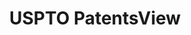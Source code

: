 ---
layout: default
bigquery: https://console.cloud.google.com/bigquery?p=patents-public-data&d=patentsview&page=dataset
citation: Attribution should be given to PatentsView for use, distribution, or derivative
  works.
code: https://github.com/CSSIP-AIR/PatentsView-Code-Snippets/
contributors: USPTO
cost: None
description: 'PatentsView includes US patent data including raw data (summaries, applications,
  pregrant applications), disambugations of inventors and assignees, and inventor
  gender estimates.  Also foreign priority data, # of figures and sheets, and government
  interest statements.'
documentation: https://patentsview.org/query/builder-faqs
last_edit: 04/08/2022, 07:23:57
location: https://patentsview.org/
maintained_by: USPTO
record_creation_timestamp: 12/2/2020 17:20:46
schema_fields:
- kind
- f371_date
- state
- symbol_position
- disamb_inventor_id_20200929
- filename
- lapse_of_patent
- num
- _371_date
- rel_id
- term_grant
- subgroup_id
- category_id
- disclaimer_date
- sequence
- subclass
- patent_id
- id
- assignee_id
- deceased
- country_transformed
- exemplary
- disamb_assignee_id_20181127
- rawlocation_id
- lname
- series_code
- city
- disamb_inventor_id_20190820
- classification_status
- field_title
- withdrawn
- disamb_assignee_id_20190820
- status
- type
- date
- disamb_assignee_id_20200929
- uuid
- name_first
- disamb_inventor_id_20201229
- classification_data_source
- ipc_class
- disamb_assignee_id_20200630
- subgroup
- contract_award_number
- state_fips
- latin_name
- main_group
- disamb_inventor_id_20180528
- citation_id
- county
- _102_date
- lawyer_id
- disamb_inventor_id_20190312
- male
- attribution_status
- name
- rule_47
- country
- application_id
- f102_date
- field_id
- designation
- group_id
- variety
- disamb_inventor_id_20171226
- disamb_inventor_id_20191231
- text
- inventor_id
- level_three
- num_figures
- title
- num_claims
- disamb_inventor_id_20181127
- doc_type
- latitude
- disamb_inventor_id_20200630
- disamb_assignee_id_20200331
- mainclass_id
- organization_id
- subsection_id
- disamb_inventor_id_20170808
- dependent
- section
- applicant_type
- classification_value
- subclass_id
- doctype
- num_sheets
- rawinventor_id
- relkind
- disamb_assignee_id_20191008
- classification_level
- action_date
- publication_number
- level_two
- number
- latlong
- disamb_inventor_id_20171003
- abstract
- disamb_inventor_id_20170307
- sector_title
- subcategory_id
- role
- length
- gi_statement
- level_one
- group
- disamb_assignee_id_20191231
- name_last
- location_id
- disamb_assignee_id_20190312
- fname
- organization
- male_flag
- rawassignee_id
- longitude
- ipc_version_indicator
- disamb_inventor_id_20200331
- county_fips
- disamb_inventor_id_20191008
- category
- term_disclaimer
- term_extension
- section_id
- reldocno
shortname: patentsview
tags:
- disambiguation
- United States
- gender
terms_of_use: Creative Commons Attribution 4.0 International License.
timeframe: 1963-1999
title: USPTO PatentsView
uuid: cf1780b1-e265-4e49-8d1d-83b9cfe0fd9a
---